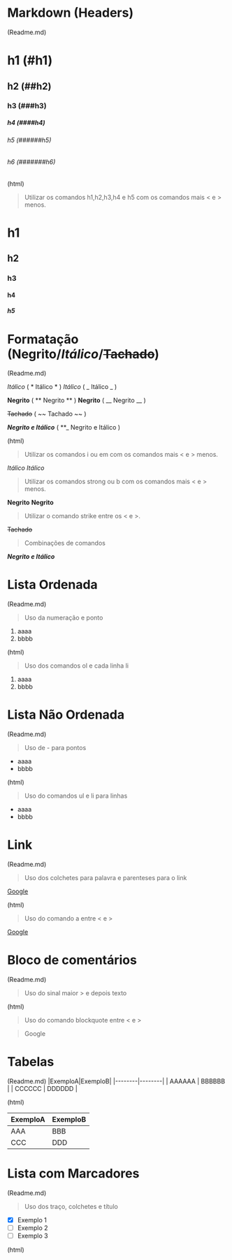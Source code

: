 # Markdown (Headers)
(Readme.md)
# h1 (#h1)
## h2 (##h2)
### h3 (###h3)
##### h4 (####h4)
###### h5 (######h5)
###### h6 (#######h6)

(html)

> Utilizar os comandos h1,h2,h3,h4 e h5 com os comandos mais < e > menos.
<h1>h1</h1> 
<h2>h2</h2>
<h3>h3</h3>
<h4>h4</h4>
<h5>h5</h5>

# Formatação (**Negrito**/_Itálico_/~~Tachado~~)
(Readme.md)

*Itálico* ( * Itálico * )
_Itálico_ ( _ Itálico _ )

**Negrito** ( ** Negrito ** )
__Negrito__ ( __ Negrito __ )

~~Tachado~~ ( ~~ Tachado ~~ )

**_Negrito e Itálico_** ( **_ Negrito e Itálico  )


(html)

> Utilizar os comandos i ou em com os comandos mais < e > menos.
> 
<i>Itálico</i> 
<em>Itálico</em>

> Utilizar os comandos strong ou b com os comandos mais < e > menos.
> 
<strong>Negrito</strong> 
<b>Negrito</b>

> Utilizar o comando strike entre os < e >.
>   
<strike>Tachado</strike>

> Combinações de comandos
>  
<b><i>Negrito e Itálico</b></i>
  
# Lista Ordenada
(Readme.md)
> Uso da numeração e ponto
1. aaaa
2. bbbb

(html)
> Uso dos comandos ol e cada linha li
>  
<ol>
  <li>aaaa</li>
  <li>bbbb</li>
</ol>

# Lista Não Ordenada
(Readme.md)
>Uso de - para pontos
>
- aaaa
- bbbb  

(html)
> Uso do comandos ul e li para linhas
<ul>
  <li>aaaa</li>
  <li>bbbb</li>
</ul>

# Link
(Readme.md)
> Uso dos colchetes para palavra e parenteses para o link
>
[Google](http://www.google.com)

(html)
> Uso do comando a entre < e >
>
<a href="http://www.google.com">Google</a>

# Bloco de comentários
(Readme.md)
> Uso do sinal maior > e depois texto
>

(html)
> Uso do comando blockquote entre < e >
>
<blockquote>Google</blockquote>

# Tabelas
(Readme.md)
|ExemploA|ExemploB|
|--------|--------|
| AAAAAA | BBBBBB |
| CCCCCC | DDDDDD |

(html)
<table>
  <thead>
    <th>ExemploA</th>
    <th>ExemploB</th>
  </thead>
  <tbody>
    <tr>
      <td>AAA</td>
      <td>BBB</td>
    </tr>
    <tr>
      <td>CCC</td>
      <td>DDD</td>
    </tr>
  </body>
</table>

<!--
(html)
<table>
  <thead>
    <th>ExemploA</th>
    <th>ExemploB</th>
  </thead>
  <tbody>
    <tr>
      <td>AAA</td>
      <td>BBB</td>
    </tr>
    <tr>
      <td>CCC</td>
      <td>DDD</td>
    </tr>
  </body>
</table>
-->



# Lista com Marcadores
(Readme.md)
>Uso dos traço, colchetes e título
>
- [x] Exemplo 1
- [ ] Exemplo 2
- [ ] Exemplo 3

(html)



